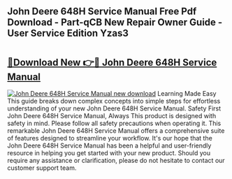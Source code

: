 ## John Deere 648H Service Manual Free Pdf Download - Part-qCB New Repair Owner Guide - User Service Edition Yzas3

# <h2><a href="http://bc97507.oget.top/?id=John+Deere+648H+Service+Manual">🔗Download New 👉🔴 John Deere 648H Service Manual</a></h2>

[![John Deere 648H Service Manual new download](https://i.imgur.com/5g1atiW.png)](http://bc97507.oget.top/?id=John+Deere+648H+Service+Manual)
Learning Made Easy This guide breaks down complex concepts into simple steps for effortless understanding of your new John Deere 648H Service Manual. Safety First John Deere 648H Service Manual, Always This product is designed with safety in mind. Please follow all safety precautions when operating it. This remarkable John Deere 648H Service Manual offers a comprehensive suite of features designed to streamline your workflow. It's our hope that the John Deere 648H Service Manual has been a helpful and user-friendly resource in helping you get started with your new product. Should you require any assistance or clarification, please do not hesitate to contact our customer support team.
